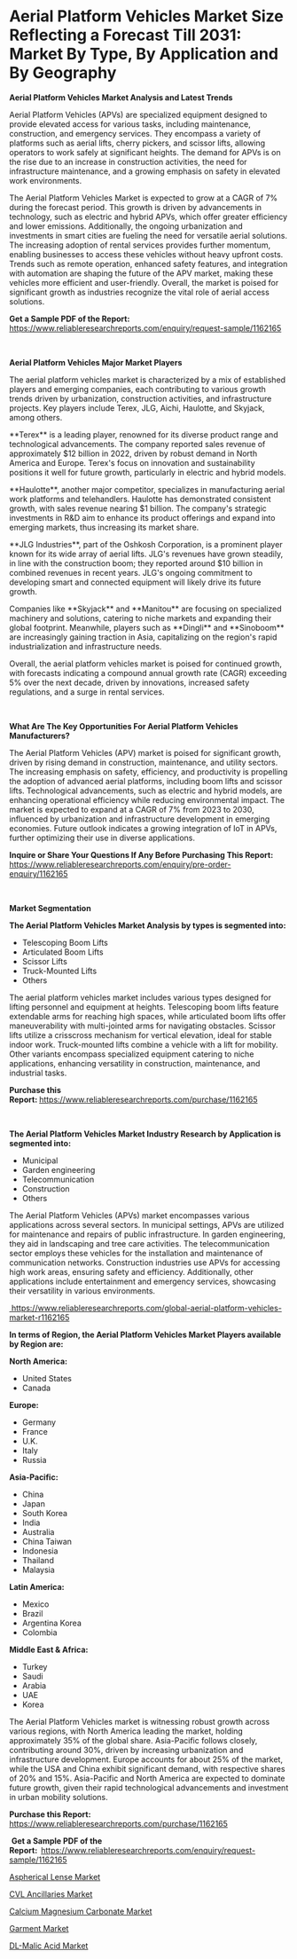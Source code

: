 <p><h1>Aerial Platform Vehicles Market Size Reflecting a Forecast Till 2031: Market By Type, By Application and By Geography</h1></p><p><strong>Aerial Platform Vehicles Market Analysis and Latest Trends</strong></p>
<p><p>Aerial Platform Vehicles (APVs) are specialized equipment designed to provide elevated access for various tasks, including maintenance, construction, and emergency services. They encompass a variety of platforms such as aerial lifts, cherry pickers, and scissor lifts, allowing operators to work safely at significant heights. The demand for APVs is on the rise due to an increase in construction activities, the need for infrastructure maintenance, and a growing emphasis on safety in elevated work environments.</p><p>The Aerial Platform Vehicles Market is expected to grow at a CAGR of 7% during the forecast period. This growth is driven by advancements in technology, such as electric and hybrid APVs, which offer greater efficiency and lower emissions. Additionally, the ongoing urbanization and investments in smart cities are fueling the need for versatile aerial solutions. The increasing adoption of rental services provides further momentum, enabling businesses to access these vehicles without heavy upfront costs. Trends such as remote operation, enhanced safety features, and integration with automation are shaping the future of the APV market, making these vehicles more efficient and user-friendly. Overall, the market is poised for significant growth as industries recognize the vital role of aerial access solutions.</p></p>
<p><strong>Get a Sample PDF of the Report:&nbsp;</strong> <a href="https://www.reliableresearchreports.com/enquiry/request-sample/1162165?utm_campaign=13&utm_medium=2&utm_source=Github&utm_content=ia&utm_term=10122024&utm_id=aerial-platform-vehicles">https://www.reliableresearchreports.com/enquiry/request-sample/1162165</a></p>
<p>&nbsp;</p>
<p><strong>Aerial Platform Vehicles Major Market Players</strong></p>
<p><p>The aerial platform vehicles market is characterized by a mix of established players and emerging companies, each contributing to various growth trends driven by urbanization, construction activities, and infrastructure projects. Key players include Terex, JLG, Aichi, Haulotte, and Skyjack, among others.</p><p>**Terex** is a leading player, renowned for its diverse product range and technological advancements. The company reported sales revenue of approximately $12 billion in 2022, driven by robust demand in North America and Europe. Terex's focus on innovation and sustainability positions it well for future growth, particularly in electric and hybrid models.</p><p>**Haulotte**, another major competitor, specializes in manufacturing aerial work platforms and telehandlers. Haulotte has demonstrated consistent growth, with sales revenue nearing $1 billion. The company's strategic investments in R&D aim to enhance its product offerings and expand into emerging markets, thus increasing its market share.</p><p>**JLG Industries**, part of the Oshkosh Corporation, is a prominent player known for its wide array of aerial lifts. JLG's revenues have grown steadily, in line with the construction boom; they reported around $10 billion in combined revenues in recent years. JLG's ongoing commitment to developing smart and connected equipment will likely drive its future growth.</p><p>Companies like **Skyjack** and **Manitou** are focusing on specialized machinery and solutions, catering to niche markets and expanding their global footprint. Meanwhile, players such as **Dingli** and **Sinoboom** are increasingly gaining traction in Asia, capitalizing on the region's rapid industrialization and infrastructure needs.</p><p>Overall, the aerial platform vehicles market is poised for continued growth, with forecasts indicating a compound annual growth rate (CAGR) exceeding 5% over the next decade, driven by innovations, increased safety regulations, and a surge in rental services.</p></p>
<p>&nbsp;</p>
<p><strong>What Are The Key Opportunities For Aerial Platform Vehicles Manufacturers?</strong></p>
<p><p>The Aerial Platform Vehicles (APV) market is poised for significant growth, driven by rising demand in construction, maintenance, and utility sectors. The increasing emphasis on safety, efficiency, and productivity is propelling the adoption of advanced aerial platforms, including boom lifts and scissor lifts. Technological advancements, such as electric and hybrid models, are enhancing operational efficiency while reducing environmental impact. The market is expected to expand at a CAGR of 7% from 2023 to 2030, influenced by urbanization and infrastructure development in emerging economies. Future outlook indicates a growing integration of IoT in APVs, further optimizing their use in diverse applications.</p></p>
<p><strong>Inquire or Share Your Questions If Any Before Purchasing This Report:</strong> <a href="https://www.reliableresearchreports.com/enquiry/pre-order-enquiry/1162165?utm_campaign=13&utm_medium=2&utm_source=Github&utm_content=ia&utm_term=10122024&utm_id=aerial-platform-vehicles">https://www.reliableresearchreports.com/enquiry/pre-order-enquiry/1162165</a></p>
<p>&nbsp;</p>
<p><strong>Market Segmentation</strong></p>
<p><strong>The Aerial Platform Vehicles Market Analysis by types is segmented into:</strong></p>
<p><ul><li>Telescoping Boom Lifts</li><li>Articulated Boom Lifts</li><li>Scissor Lifts</li><li>Truck-Mounted Lifts</li><li>Others</li></ul></p>
<p><p>The aerial platform vehicles market includes various types designed for lifting personnel and equipment at heights. Telescoping boom lifts feature extendable arms for reaching high spaces, while articulated boom lifts offer maneuverability with multi-jointed arms for navigating obstacles. Scissor lifts utilize a crisscross mechanism for vertical elevation, ideal for stable indoor work. Truck-mounted lifts combine a vehicle with a lift for mobility. Other variants encompass specialized equipment catering to niche applications, enhancing versatility in construction, maintenance, and industrial tasks.</p></p>
<p><strong>Purchase this Report:&nbsp;</strong><a href="https://www.reliableresearchreports.com/purchase/1162165?utm_campaign=13&utm_medium=2&utm_source=Github&utm_content=ia&utm_term=10122024&utm_id=aerial-platform-vehicles">https://www.reliableresearchreports.com/purchase/1162165</a></p>
<p>&nbsp;</p>
<p><strong>The Aerial Platform Vehicles Market Industry Research by Application is segmented into:</strong></p>
<p><ul><li>Municipal</li><li>Garden engineering</li><li>Telecommunication</li><li>Construction</li><li>Others</li></ul></p>
<p><p>The Aerial Platform Vehicles (APVs) market encompasses various applications across several sectors. In municipal settings, APVs are utilized for maintenance and repairs of public infrastructure. In garden engineering, they aid in landscaping and tree care activities. The telecommunication sector employs these vehicles for the installation and maintenance of communication networks. Construction industries use APVs for accessing high work areas, ensuring safety and efficiency. Additionally, other applications include entertainment and emergency services, showcasing their versatility in various environments.</p></p>
<p><a href="https://www.reliableresearchreports.com/global-aerial-platform-vehicles-market-r1162165?utm_campaign=13&utm_medium=2&utm_source=Github&utm_content=ia&utm_term=10122024&utm_id=aerial-platform-vehicles">&nbsp;https://www.reliableresearchreports.com/global-aerial-platform-vehicles-market-r1162165</a></p>
<p><strong>In terms of Region, the Aerial Platform Vehicles Market Players available by Region are:</strong></p>
<p>
    <p> <strong> North America: </strong>
        <ul>
            <li>United States</li>
            <li>Canada</li>
        </ul>
        </p> 
    <p> <strong> Europe: </strong>
        <ul>
            <li>Germany</li>
            <li>France</li>
            <li>U.K.</li>
            <li>Italy</li>
            <li>Russia</li>
        </ul>
        </p> 
    <p> <strong> Asia-Pacific: </strong>
        <ul>
            <li>China</li>
            <li>Japan</li>
            <li>South Korea</li>
            <li>India</li>
            <li>Australia</li>
            <li>China Taiwan</li>
            <li>Indonesia</li>
            <li>Thailand</li>
            <li>Malaysia</li>
        </ul>
        </p> 
    <p> <strong> Latin America: </strong>
        <ul>
            <li>Mexico</li>
            <li>Brazil</li>
            <li>Argentina Korea</li>
            <li>Colombia</li>
        </ul>
        </p> 
    <p> <strong> Middle East & Africa: </strong>
        <ul>
            <li>Turkey</li>
            <li>Saudi</li>
            <li>Arabia</li>
            <li>UAE</li>
            <li>Korea</li>
        </ul>
    </p>
    </p>
<p><p>The Aerial Platform Vehicles market is witnessing robust growth across various regions, with North America leading the market, holding approximately 35% of the global share. Asia-Pacific follows closely, contributing around 30%, driven by increasing urbanization and infrastructure development. Europe accounts for about 25% of the market, while the USA and China exhibit significant demand, with respective shares of 20% and 15%. Asia-Pacific and North America are expected to dominate future growth, given their rapid technological advancements and investment in urban mobility solutions.</p></p>
<p><strong>Purchase this Report: </strong><a href="https://www.reliableresearchreports.com/purchase/1162165?utm_campaign=13&utm_medium=2&utm_source=Github&utm_content=ia&utm_term=10122024&utm_id=aerial-platform-vehicles">https://www.reliableresearchreports.com/purchase/1162165</a></p>
<p>&nbsp;<strong>Get a Sample PDF of the Report:&nbsp;&nbsp;</strong><a href="https://www.reliableresearchreports.com/enquiry/request-sample/1162165?utm_campaign=13&utm_medium=2&utm_source=Github&utm_content=ia&utm_term=10122024&utm_id=aerial-platform-vehicles">https://www.reliableresearchreports.com/enquiry/request-sample/1162165</a></p>
<p><strong></strong></p>
<p><p><a href="https://www.linkedin.com/pulse/c-hannibex-sqmmf?utm_campaign=13&utm_medium=2&utm_source=Github&utm_content=ia&utm_term=10122024&utm_id=aerial-platform-vehicles">Aspherical Lense Market</a></p><p><a href="https://github.com/Chiragrp22/Market-Research-Report-List-6/blob/main/cvl-ancillaries-market.md?utm_campaign=13&utm_medium=2&utm_source=Github&utm_content=ia&utm_term=10122024&utm_id=aerial-platform-vehicles">CVL Ancillaries Market</a></p><p><a href="https://www.linkedin.com/pulse/c-hannibex-sqmmf?utm_campaign=13&utm_medium=2&utm_source=Github&utm_content=ia&utm_term=10122024&utm_id=aerial-platform-vehicles">Calcium Magnesium Carbonate Market</a></p><p><a href="https://www.linkedin.com/pulse/c-hannibex-sqmmf?utm_campaign=13&utm_medium=2&utm_source=Github&utm_content=ia&utm_term=10122024&utm_id=aerial-platform-vehicles">Garment Market</a></p><p><a href="https://github.com/MarciaRunte/Market-Research-Report-List-1/blob/main/dl-malic-acid-market.md?utm_campaign=13&utm_medium=2&utm_source=Github&utm_content=ia&utm_term=10122024&utm_id=aerial-platform-vehicles">DL-Malic Acid Market</a></p></p>